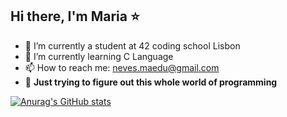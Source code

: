 ##     Hi there,  I'm Maria  ⭐

- 🔭 I’m currently a student at 42 coding school Lisbon 
- 🌱 I’m currently learning C Language
- 📫 How to reach me: neves.maedu@gmail.com
- 🎢 **Just trying to figure out this whole world of programming**


[![Anurag's GitHub stats](https://github-readme-stats.vercel.app/api?username=Maduneves-l&show_icons=true&theme=radical)](https://github.com/anuraghazra/github-readme-stats)
